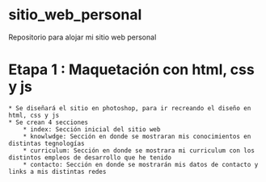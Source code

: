 # sitio_web_personal
Repositorio para alojar mi sitio web personal

# Etapa 1 : Maquetación con html, css y js
    * Se diseñará el sitio en photoshop, para ir recreando el diseño en html, css y js
    * Se crean 4 secciones
        * index: Sección inicial del sitio web
        * knowlwdge: Sección en donde se mostraran mis conocimientos en distintas tegnologías
        * curriculum: Sección en donde se mostrara mi curriculum con los distintos empleos de desarrollo que he tenido
        * contacto: Sección en donde se mostrarán mis datos de contacto y links a mis distintas redes